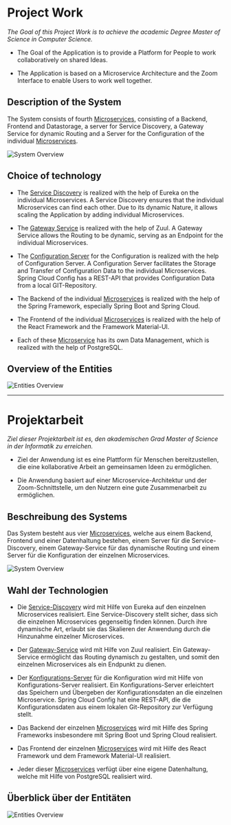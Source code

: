 # Project Work

*The Goal of this Project Work is to achieve the academic Degree Master of Science in Computer Science.*

* The Goal of the Application is to provide a Platform for People to work collaboratively on shared Ideas.

* The Application is based on a Microservice Architecture and the Zoom Interface to enable Users to work well together.

## Description of the System

The System consists of fourth [Microservices](backend/microservice), consisting of a Backend, Frontend and Datastorage, a server for Service Discovery, a Gateway Service for dynamic Routing and a Server for the Configuration of the individual [Microservices](backend/microservice).

![System Overview](https://user-images.githubusercontent.com/29623199/107240929-c4ed7880-6a2a-11eb-8215-634ffa87c1dc.png)

## Choice of technology

* The [Service Discovery](backend/service-discovery) is realized with the help of Eureka on the individual Microservices. A Service Discovery ensures that the individual Microservices can find each other. Due to its dynamic Nature, it allows scaling the Application by adding individual Microservices.

* The [Gateway Service](backend/gateway-service) is realized with the help of Zuul. A Gateway Service allows the Routing to be dynamic, serving as an Endpoint for the individual Microservices.

* The [Configuration Server](backend/configuration-server) for the Configuration is realized with the help of Configuration Server. A Configuration Server facilitates the Storage and Transfer of Configuration Data to the individual Microservices. Spring Cloud Config has a REST-API that provides Configuration Data from a local GIT-Repository.

* The Backend of the individual [Microservices](backend/microservice) is realized with the help of the Spring Framework, especially Spring Boot and Spring Cloud.

* The Frontend of the individual [Microservices](backend/microservice) is realized with the help of the React Framework and the Framework Material-UI.

* Each of these [Microservice](backend/microservices) has its own Data Management, which is realized with the help of PostgreSQL.

## Overview of the Entities
![Entities Overview](https://user-images.githubusercontent.com/29623199/107936720-3f664d00-6f83-11eb-87f5-424aae438871.png)
___

# Projektarbeit

*Ziel dieser Projektarbeit ist es, den akademischen Grad Master of Science in der Informatik zu erreichen.*

* Ziel der Anwendung ist es eine Plattform für Menschen bereitzustellen, die eine kollaborative Arbeit an gemeinsamen Ideen zu ermöglichen.

* Die Anwendung basiert auf einer Microservice-Architektur und der Zoom-Schnittstelle, um den Nutzern eine gute Zusammenarbeit zu ermöglichen.

## Beschreibung des Systems

Das System besteht aus vier [Microservices](backend/microservice), welche aus einem Backend, Frontend und einer Datenhaltung bestehen, einem Server für die Service-Discovery, einem Gateway-Service für das dynamische Routing und einem Server für die Konfiguration der einzelnen Microservices.

![System Overview](https://user-images.githubusercontent.com/29623199/107240929-c4ed7880-6a2a-11eb-8215-634ffa87c1dc.png)

## Wahl der Technologien

* Die [Service-Discovery](backend/service-discovery) wird mit Hilfe von Eureka auf den einzelnen Microservices realisiert. Eine Service-Discovery stellt sicher, dass sich die einzelnen Microservices gegenseitig finden können. Durch ihre dynamische Art, erlaubt sie das Skalieren der Anwendung durch die Hinzunahme einzelner Microservices.

* Der [Gateway-Service](backend/gateway-service) wird mit Hilfe von Zuul realisiert. Ein Gateway-Service ermöglicht das Routing dynamisch zu gestalten, und somit den einzelnen Microservices als ein Endpunkt zu dienen.

* Der [Konfigurations-Server](backend/configuration-server) für die Konfiguration wird mit Hilfe von Konfigurations-Server realisiert. Ein Konfigurations-Server erleichtert das Speichern und Übergeben der Konfigurationsdaten an die einzelnen Microservice. Spring Cloud Config hat eine REST-API, die die Konfigurationsdaten aus einem lokalen Git-Repository zur Verfügung stellt.

* Das Backend der einzelnen [Microservices](backend/microservice) wird mit Hilfe des Spring Frameworks insbesondere mit Spring Boot und Spring Cloud realisiert.

* Das Frontend der einzelnen [Microservices](backend/microservice) wird mit Hilfe des React Framework und dem Framework Material-UI realisiert.

* Jeder dieser [Microservices](backend/microservice) verfügt über eine eigene Datenhaltung, welche mit Hilfe von PostgreSQL realisiert wird.

## Überblick über der Entitäten
![Entities Overview](https://user-images.githubusercontent.com/29623199/107936720-3f664d00-6f83-11eb-87f5-424aae438871.png)